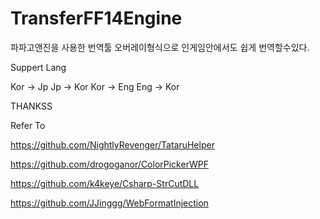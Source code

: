 # TransferFF14Engine


파파고앤진을 사용한 번역툴
오버레이형식으로 인게임안에서도 쉽게 번역할수있다.


Suppert Lang

Kor -> Jp
Jp -> Kor
Kor -> Eng
Eng -> Kor



THANKSS

Refer To 

https://github.com/NightlyRevenger/TataruHelper
        
https://github.com/drogoganor/ColorPickerWPF
        
https://github.com/k4keye/Csharp-StrCutDLL

https://github.com/JJinggg/WebFormatInjection
